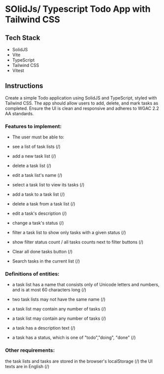 # SOlidJs/ Typescript Todo App with Tailwind CSS

## Tech Stack

- SolidJS
- Vite
- TypeScript
- Tailwind CSS
- Vitest

## Instructions

Create a simple Todo application using SolidJS and TypeScript, styled with Tailwind CSS. The app should allow users to add, delete, and mark tasks as completed. Ensure the UI is clean and responsive and adheres to WGAC 2.2 AA standards.

### Features to implement:

- The user must be able to:

- see a list of task lists (/)

- add a new task list (/)

- delete a task list (/)

- edit a task list's name (/)

- select a task list to view its tasks (/)

- add a task to a task list (/)

- delete a task from a task list (/)

- edit a task's description (/)

- change a task's status (/)

- filter a task list to show only tasks with a given status (/)

- show filter status count / all tasks counts next to filter buttons (/)

- Clear all done tasks button (/)

- Search tasks in the current list (/)

### Definitions of entities:

- a task list has a name that consists only of Unicode letters and numbers, and is at most 60 characters long (/)

- two task lists may not have the same name (/)

- a task list may contain any number of tasks (/)

- a task list may contain any number of tasks (/)

- a task has a description text (/)

- a task has a status, which is one of "todo","doing", "done" (/)

### Other requirements:

the task lists and tasks are stored in the
browser's localStorage (/)
the UI texts are in English (/)
